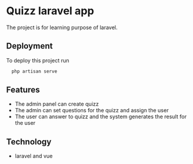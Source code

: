 
# Quizz laravel app

The project is for learning purpose of laravel. 


## Deployment

To deploy this project run

```bash
  php artisan serve
```

  
## Features

- The admin panel can create quizz 
- The admin can set questions for the quizz and assign the user
- The user can answer to quizz and the system generates the result for the user



  
## Technology

 - laravel and vue
  
